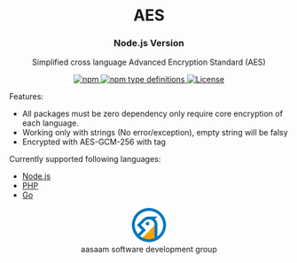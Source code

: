 <div align="center">
  <h1>
    AES
  </h1>
  <h3>
    Node.js Version
  </h3>
  <p>
    Simplified cross language Advanced Encryption Standard (AES)
  </p>
  <p>
    <a href="https://www.npmjs.com/package/@aasaam/aes-nodejs">
      <img alt="npm" src="https://img.shields.io/npm/v/@aasaam/aes-nodejs">
    </a>
    <a href="https://www.npmjs.com/package/@aasaam/aes-nodejs">
      <img alt="npm type definitions" src="https://img.shields.io/npm/types/@aasaam/aes-nodejs">
    </a>
    <a href="https://github.com/aasaam/aes-nodejs/blob/master/LICENSE">
      <img alt="License" src="https://img.shields.io/github/license/aasaam/aes-nodejs">
    </a>
  </p>
</div>

Features:

- All packages must be zero dependency only require core encryption of each language.
- Working only with strings (No error/exception), empty string will be falsy
- Encrypted with AES-GCM-256 with tag

Currently supported following languages:

- [Node.js](https://github.com/aasaam/aes-nodejs)
- [PHP](https://github.com/aasaam/aes-php)
- [Go](https://github.com/aasaam/aes-go)

<div>
  <p align="center">
    <a href="https://aasaam.com" title="aasaam software development group">
      <img alt="aasaam software development group" width="64" src="https://raw.githubusercontent.com/aasaam/information/master/logo/aasaam.svg">
    </a>
    <br />
    aasaam software development group
  </p>
</div>

